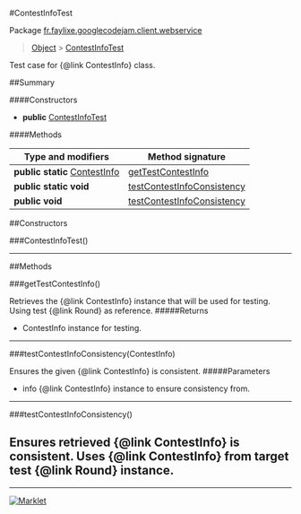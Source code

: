 #ContestInfoTest

Package [fr.faylixe.googlecodejam.client.webservice](README.md)<br>
> [Object](../../../../ava/lang/Object.md) > [ContestInfoTest](ContestInfoTest.md)

Test case for {@link ContestInfo} class.

##Summary

####Constructors

* **public** [ContestInfoTest](#contestinfotest)

####Methods

Type and modifiers | Method signature
 --- | --- 
**public static** [ContestInfo](ContestInfo.md) | [getTestContestInfo](#gettestcontestinfo)
**public static** **void** | [testContestInfoConsistency](#testcontestinfoconsistencycontestinfo)
**public** **void** | [testContestInfoConsistency](#testcontestinfoconsistency)


##Constructors

###ContestInfoTest()



---

##Methods

###getTestContestInfo()


Retrieves the {@link ContestInfo} instance
 that will be used for testing. Using
 test {@link Round} as reference.
#####Returns


* ContestInfo instance for testing.

---
###testContestInfoConsistency(ContestInfo)


Ensures the given {@link ContestInfo} is
 consistent.
#####Parameters


* info {@link ContestInfo} instance to ensure consistency from.

---
###testContestInfoConsistency()


Ensures retrieved {@link ContestInfo} is
 consistent. Uses {@link ContestInfo} from
 target test {@link Round} instance.
---
---
[![Marklet](https://img.shields.io/badge/Generated%20by-Marklet-green.svg)](https://github.com/Faylixe/marklet)
